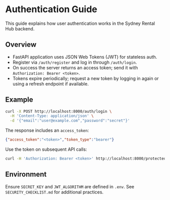 # Authentication Guide

This guide explains how user authentication works in the Sydney Rental Hub backend.

## Overview
- FastAPI application uses JSON Web Tokens (JWT) for stateless auth.
- Register via `/auth/register` and log in through `/auth/login`.
- On success the server returns an access token; send it with `Authorization: Bearer <token>`.
- Tokens expire periodically; request a new token by logging in again or using a refresh endpoint if available.

## Example
```bash
curl -X POST http://localhost:8000/auth/login \
  -H 'Content-Type: application/json' \
  -d '{"email":"user@example.com","password":"secret"}'
```
The response includes an `access_token`:
```json
{"access_token":"<token>","token_type":"bearer"}
```
Use the token on subsequent API calls:
```bash
curl -H 'Authorization: Bearer <token>' http://localhost:8000/protected-endpoint
```

## Environment
Ensure `SECRET_KEY` and `JWT_ALGORITHM` are defined in `.env`. See `SECURITY_CHECKLIST.md` for additional practices.
